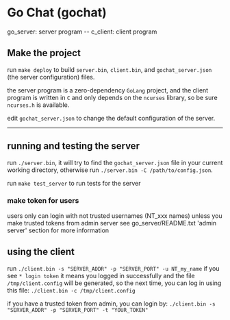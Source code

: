 # Go Chat (gochat)

go_server: server program  --  c_client: client program

## Make the project

run `make deploy` to build `server.bin`, `client.bin`, and
`gochat_server.json` (the server configuration) files.

the server program is a zero-dependency `GoLang` project,
and the client program is written in `C` and only depends
on the `ncurses` library, so be sure `ncurses.h` is available.

edit `gochat_server.json` to change the default configuration
of the server.

---

## running and testing the server

run `./server.bin`, it will try to find the `gochat_server.json`
file in your current working directory,
otherwise run `./server.bin -C /path/to/config.json`.

run `make test_server` to run tests for the server

### make token for users
users only can login with not trusted usernames (NT_xxx names)
unless you make trusted tokens from admin server
see go_server/README.txt 'admin server' section for more information

## using the client

run `./client.bin -s "SERVER_ADDR" -p "SERVER_PORT" -u NT_my_name`
if you see `* login token` it means you logged in successfully
and the file `/tmp/client.config` will be generated,
so the next time, you can log in using this file: 
`./client.bin -c /tmp/client.config`

if you have a trusted token from admin, you can login by:
`./client.bin -s "SERVER_ADDR" -p "SERVER_PORT" -t "YOUR_TOKEN"`
